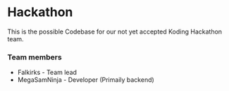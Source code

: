 Hackathon
=========

This is the possible Codebase for our not yet accepted Koding Hackathon team. 

### Team members
* Falkirks - Team lead 
* MegaSamNinja - Developer (Primaily backend)
